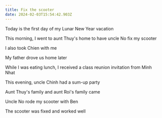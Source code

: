 ```yaml
---
title: Fix the scooter
date: 2024-02-03T15:54:42.903Z
---
```


Today is the first day of my Lunar New Year vacation

This morning, I went to aunt Thuy's home to have uncle No fix my scooter

I also took Chien with me

My father drove us home later

While I was eating lunch, I received a class reunion invitation from Minh Nhat

This evening, uncle Chinh had a sum-up party

Aunt Thuy's family and aunt Roi's family came

Uncle No rode my scooter with Ben

The scooter was fixed and worked well
